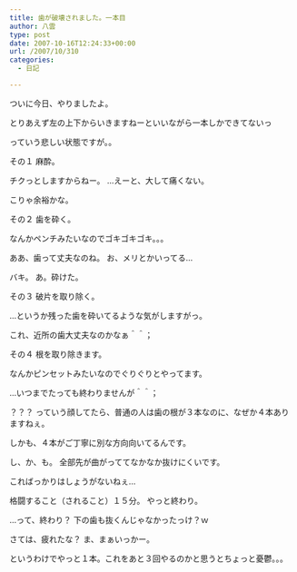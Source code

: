```yaml
---
title: 歯が破壊されました。一本目
author: 八雲
type: post
date: 2007-10-16T12:24:33+00:00
url: /2007/10/310
categories:
  - 日記

---
```

ついに今日、やりましたよ。
  
とりあえず左の上下からいきますねーといいながら一本しかできてないっ
  
っていう悲しい状態ですが。。

その１ 麻酔。
  
チクっとしますからねー。 …えーと、大して痛くない。
  
こりゃ余裕かな。

その２ 歯を砕く。
  
なんかペンチみたいなのでゴキゴキゴキ。。。
  
ああ、歯って丈夫なのね。 お、メリとかいってる…
  
バキ。 あ。砕けた。

その３ 破片を取り除く。
  
…というか残った歯を砕いてるような気がしますがっ。
  
これ、近所の歯大丈夫なのかなぁ＾＾；

その４ 根を取り除きます。
  
なんかピンセットみたいなのでぐりぐりとやってます。
  
…いつまでたっても終わりませんが＾＾；
  
？？？ っていう顔してたら、普通の人は歯の根が３本なのに、なぜか４本ありますねぇ。
  
しかも、４本がご丁寧に別な方向向いてるんです。
  
し、か、も。 全部先が曲がっててなかなか抜けにくいです。
  
こればっかりはしょうがないねぇ…
  
格闘すること（されること）１５分。 やっと終わり。

…って、終わり？ 下の歯も抜くんじゃなかったっけ？ｗ
  
さては、疲れたな？ ま、まぁいっかー。
  
というわけでやっと１本。これをあと３回やるのかと思うとちょっと憂鬱。。。